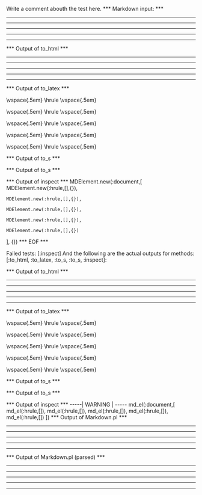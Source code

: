 Write a comment abouth the test here.
*** Markdown input: ***
* * *

***

*****

- - -

---------------------------------------


*** Output of to_html ***
<hr
    /><hr
    /><hr
    /><hr
    /><hr
    />
*** Output of to_latex ***

\vspace{.5em} \hrule \vspace{.5em}

\vspace{.5em} \hrule \vspace{.5em}

\vspace{.5em} \hrule \vspace{.5em}

\vspace{.5em} \hrule \vspace{.5em}

\vspace{.5em} \hrule \vspace{.5em}

*** Output of to_s ***

*** Output of to_s ***

*** Output of inspect ***
MDElement.new(:document,[	
	MDElement.new(:hrule,[],{}),
	
	MDElement.new(:hrule,[],{}),
	
	MDElement.new(:hrule,[],{}),
	
	MDElement.new(:hrule,[],{}),
	
	MDElement.new(:hrule,[],{})
], {})
*** EOF ***




Failed tests:   [:inspect] 
And the following are the actual outputs for methods:
   [:to_html, :to_latex, :to_s, :to_s, :inspect]:


*** Output of to_html ***
<hr
    /><hr
    /><hr
    /><hr
    /><hr
    />
*** Output of to_latex ***

\vspace{.5em} \hrule \vspace{.5em}

\vspace{.5em} \hrule \vspace{.5em}

\vspace{.5em} \hrule \vspace{.5em}

\vspace{.5em} \hrule \vspace{.5em}

\vspace{.5em} \hrule \vspace{.5em}

*** Output of to_s ***

*** Output of to_s ***

*** Output of inspect ***
-----| WARNING | -----
md_el(:document,[
	md_el(:hrule,[]),
	md_el(:hrule,[]),
	md_el(:hrule,[]),
	md_el(:hrule,[]),
	md_el(:hrule,[])
])
*** Output of Markdown.pl ***
<hr />

<hr />

<hr />

<hr />

<hr />

*** Output of Markdown.pl (parsed) ***
<hr
    /><hr
    /><hr
    /><hr
    /><hr
    />